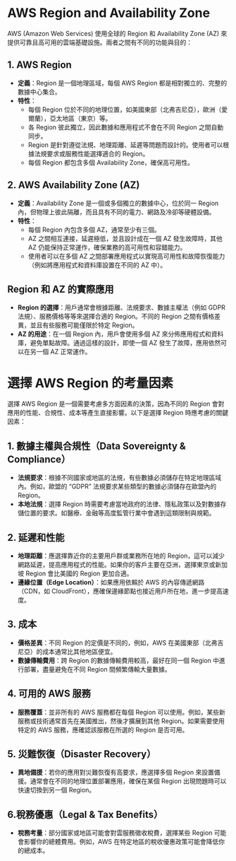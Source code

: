 # AWS Region and Availability Zone

AWS (Amazon Web Services) 使用全球的 Region 和 Availability Zone (AZ) 來提供可靠且高可用的雲端基礎設施。兩者之間有不同的功能與目的：

## 1. AWS Region
- **定義**：Region 是一個地理區域，每個 AWS Region 都是相對獨立的、完整的數據中心集合。
- **特性**：
  - 每個 Region 位於不同的地理位置，如美國東部（北弗吉尼亞），歐洲（愛爾蘭），亞太地區（東京）等。
  - 各 Region 彼此獨立，因此數據和應用程式不會在不同 Region 之間自動同步。
  - Region 是針對遵從法規、地理距離、延遲等問題而設計的。使用者可以根據法規要求或服務性能選擇適合的 Region。
  - 每個 Region 都包含多個 Availability Zone，確保高可用性。

## 2. AWS Availability Zone (AZ)
- **定義**：Availability Zone 是一個或多個獨立的數據中心，位於同一 Region 內，但物理上彼此隔離，而且具有不同的電力、網路及冷卻等硬體設備。
- **特性**：
  - 每個 Region 內包含多個 AZ，通常至少有三個。
  - AZ 之間相互連接，延遲極低，並且設計成在一個 AZ 發生故障時，其他 AZ 仍能保持正常運作，確保業務的高可用性和容錯能力。
  - 使用者可以在多個 AZ 之間部署應用程式以實現高可用性和故障恢復能力（例如將應用程式和資料庫設置在不同的 AZ 中）。

## Region 和 AZ 的實際應用
- **Region 的選擇**：用戶通常會根據距離、法規要求、數據主權法（例如 GDPR 法規）、服務價格等等來選擇合適的 Region。不同的 Region 之間有價格差異，並且有些服務可能僅限於特定 Region。
- **AZ 的用途**：在一個 Region 內，用戶會使用多個 AZ 來分佈應用程式和資料庫，避免單點故障。通過這樣的設計，即使一個 AZ 發生了故障，應用依然可以在另一個 AZ 正常運作。


# 選擇 AWS Region 的考量因素

選擇 AWS Region 是一個需要考慮多方面因素的決策，因為不同的 Region 會對應用的性能、合規性、成本等產生直接影響。以下是選擇 Region 時應考慮的關鍵因素：

## 1. 數據主權與合規性（Data Sovereignty & Compliance）
- **法規要求**：根據不同國家或地區的法規，有些數據必須儲存在特定地理區域內。例如，歐盟的 “GDPR” 法規要求某些類型的數據必須儲存在歐盟內的 Region。
- **本地法規**：選擇 Region 時需要考慮當地政府的法律、隱私政策以及對數據存儲位置的要求。如醫療、金融等高度監管行業中會遇到這類限制與規範。

## 2. 延遲和性能
- **地理距離**：應選擇靠近你的主要用戶群或業務所在地的 Region，這可以減少網路延遲，提高應用程式的性能。如果你的客戶主要在亞洲，選擇東京或新加坡 Region 會比美國的 Region 更加合適。
- **邊緣位置（Edge Location）**：如果應用依賴於 AWS 的內容傳遞網路（CDN，如 CloudFront），應確保邊緣節點也接近用戶所在地，進一步提高速度。

## 3. 成本
- **價格差異**：不同 Region 的定價是不同的，例如，AWS 在美國東部（北弗吉尼亞）的成本通常比其他地區便宜。
- **數據傳輸費用**：跨 Region 的數據傳輸費用較高，最好在同一個 Region 中進行部署，盡量避免在不同 Region 間頻繁傳輸大量數據。

## 4. 可用的 AWS 服務
- **服務覆蓋**：並非所有的 AWS 服務都在每個 Region 可以使用。例如，某些新服務或技術通常首先在美國推出，然後才擴展到其他 Region。如果需要使用特定的 AWS 服務，應確認該服務在所選的 Region 是否可用。

## 5. 災難恢復（Disaster Recovery）
- **異地備援**：若你的應用對災難恢復有高要求，應選擇多個 Region 來設置備援。通常會在不同的地理位置部署應用，確保在某個 Region 出現問題時可以快速切換到另一個 Region。

## 6.稅務優惠（Legal & Tax Benefits）
- **稅務考量**：部分國家或地區可能會對雲服務徵收稅費，選擇某些 Region 可能會影響你的總體費用。例如，AWS 在特定地區的稅收優惠政策可能會降低你的總成本。

